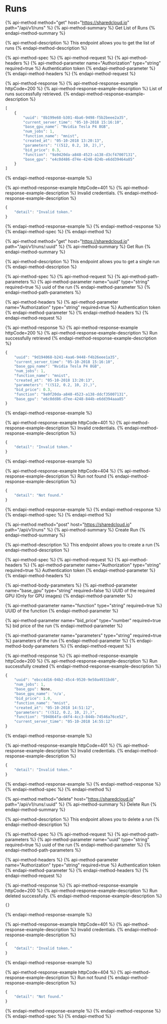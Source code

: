 # Runs

{% api-method method="get" host="https://sharedcloud.io" path="/api/v1/runs" %}
{% api-method-summary %}
Get List of Runs
{% endapi-method-summary %}

{% api-method-description %}
This endpoint allows you to get the list of runs
{% endapi-method-description %}

{% api-method-spec %}
{% api-method-request %}
{% api-method-headers %}
{% api-method-parameter name="Authorization" type="string" required=true %}
Authentication token
{% endapi-method-parameter %}
{% endapi-method-headers %}
{% endapi-method-request %}

{% api-method-response %}
{% api-method-response-example httpCode=200 %}
{% api-method-response-example-description %}
List of runs successfully retrieved.
{% endapi-method-response-example-description %}

```javascript
[
    {
        "uuid": "8b199e68-b301-4ba6-9498-f5b2beee2a35",
        "current_server_time": "05-10-2018 15:16:10",
        "base_gpu_name": "Nvidia Tesla P4 8GB",
        "num_jobs": 1,
        "function_name": "mnist",
        "created_at": "05-10-2018 13:20:13",
        "parameters": "((512, 0.2, 10, 2),)",
        "bid_price": 0.3,
        "function": "9a9420da-a848-4523-a138-d3cf47007131",
        "base_gpu": "e4c0d486-d74e-4248-824b-e6dd39464a85"
    }
]
```
{% endapi-method-response-example %}

{% api-method-response-example httpCode=401 %}
{% api-method-response-example-description %}
Invalid credentials.
{% endapi-method-response-example-description %}

```javascript
{
    "detail": "Invalid token."
}
```
{% endapi-method-response-example %}
{% endapi-method-response %}
{% endapi-method-spec %}
{% endapi-method %}

{% api-method method="get" host="https://sharedcloud.io" path="/api/v1/runs/:uuid" %}
{% api-method-summary %}
Get Run
{% endapi-method-summary %}

{% api-method-description %}
This endpoint allows you to get a single run
{% endapi-method-description %}

{% api-method-spec %}
{% api-method-request %}
{% api-method-path-parameters %}
{% api-method-parameter name="uuid" type="string" required=true %}
uuid of the run
{% endapi-method-parameter %}
{% endapi-method-path-parameters %}

{% api-method-headers %}
{% api-method-parameter name="Authorization" type="string" required=true %}
Authentication token
{% endapi-method-parameter %}
{% endapi-method-headers %}
{% endapi-method-request %}

{% api-method-response %}
{% api-method-response-example httpCode=200 %}
{% api-method-response-example-description %}
Run successfully retrieved
{% endapi-method-response-example-description %}

```javascript
{
    "uuid": "9d194068-b241-4aa6-9448-f4b26eee1a35",
    "current_server_time": "05-10-2018 15:16:10",
    "base_gpu_name": "Nvidia Tesla P4 8GB",
    "num_jobs": 1,
    "function_name": "mnist",
    "created_at": "05-10-2018 13:20:13",
    "parameters": "((512, 0.2, 10, 2),)",
    "bid_price": 0.3,
    "function": "9a9f20da-a848-4523-a138-ddcf35007131",
    "base_gpu": "e6c0dd86-d7ee-4248-844b-e6dd394aaa85"
}
```
{% endapi-method-response-example %}

{% api-method-response-example httpCode=401 %}
{% api-method-response-example-description %}
Invalid credentials.
{% endapi-method-response-example-description %}

```javascript
{
    "detail": "Invalid token."
}
```
{% endapi-method-response-example %}

{% api-method-response-example httpCode=404 %}
{% api-method-response-example-description %}
Run not found
{% endapi-method-response-example-description %}

```javascript
{
    "detail": "Not found."
}
```
{% endapi-method-response-example %}
{% endapi-method-response %}
{% endapi-method-spec %}
{% endapi-method %}

{% api-method method="post" host="https://sharedcloud.io" path="/api/v1/runs" %}
{% api-method-summary %}
Create Run
{% endapi-method-summary %}

{% api-method-description %}
This endpoint allows you to create a run
{% endapi-method-description %}

{% api-method-spec %}
{% api-method-request %}
{% api-method-headers %}
{% api-method-parameter name="Authorization" type="string" required=true %}
Authentication token
{% endapi-method-parameter %}
{% endapi-method-headers %}

{% api-method-body-parameters %}
{% api-method-parameter name="base\_gpu" type="string" required=false %}
UUID of the required GPU \(Only for GPU images\)
{% endapi-method-parameter %}

{% api-method-parameter name="function" type="string" required=true %}
UUID of the function
{% endapi-method-parameter %}

{% api-method-parameter name="bid\_price" type="number" required=true %}
bid price of the run
{% endapi-method-parameter %}

{% api-method-parameter name="parameters" type="string" required=true %}
parameters of the run
{% endapi-method-parameter %}
{% endapi-method-body-parameters %}
{% endapi-method-request %}

{% api-method-response %}
{% api-method-response-example httpCode=200 %}
{% api-method-response-example-description %}
Run successfully created
{% endapi-method-response-example-description %}

```javascript
{
    "uuid": "ebcc4d16-04b2-45c4-9520-9e50a4931bd6",
    "num_jobs": 1,
    "base_gpu": None,
    "base_gpu_name": 'n/a',
    "bid_price": 1.0,
    "function_name": "mnist",
    "created_at": "05-10-2018 14:51:12",
    "parameters": "((512, 0.2, 10, 2),)",
    "function": "594864fa-d4f4-4cc3-844b-74546a76ce52",
    "current_server_time": "05-10-2018 14:55:12"
}
```
{% endapi-method-response-example %}

{% api-method-response-example httpCode=401 %}
{% api-method-response-example-description %}
Invalid credentials.
{% endapi-method-response-example-description %}

```javascript
{
    "detail": "Invalid token."
}
```
{% endapi-method-response-example %}
{% endapi-method-response %}
{% endapi-method-spec %}
{% endapi-method %}

{% api-method method="delete" host="https://sharedcloud.io" path="/api/v1/runs/:uuid" %}
{% api-method-summary %}
Delete Run
{% endapi-method-summary %}

{% api-method-description %}
This endpoint allows you to delete a run
{% endapi-method-description %}

{% api-method-spec %}
{% api-method-request %}
{% api-method-path-parameters %}
{% api-method-parameter name="uuid" type="string" required=true %}
uuid of the run
{% endapi-method-parameter %}
{% endapi-method-path-parameters %}

{% api-method-headers %}
{% api-method-parameter name="Authorization" type="string" required=true %}
Authentication token
{% endapi-method-parameter %}
{% endapi-method-headers %}
{% endapi-method-request %}

{% api-method-response %}
{% api-method-response-example httpCode=200 %}
{% api-method-response-example-description %}
Run deleted successfully.
{% endapi-method-response-example-description %}

```javascript
{}
```
{% endapi-method-response-example %}

{% api-method-response-example httpCode=401 %}
{% api-method-response-example-description %}
Invalid credentials.
{% endapi-method-response-example-description %}

```javascript
{
    "detail": "Invalid token."
}
```
{% endapi-method-response-example %}

{% api-method-response-example httpCode=404 %}
{% api-method-response-example-description %}
Run not found
{% endapi-method-response-example-description %}

```javascript
{
    "detail": "Not found."
}
```
{% endapi-method-response-example %}
{% endapi-method-response %}
{% endapi-method-spec %}
{% endapi-method %}

